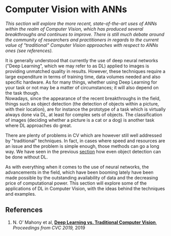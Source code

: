 # Computer Vision with ANNs

_This section will explore the more recent, state-of-the-art uses of ANNs within the realm of Computer Vision, which has produced several breakthroughs and continues to improve. There is still much debate around the community of researchers and practitioners in regards to the current value of "traditional" Computer Vision approaches with respect to ANNs ones \(see references\)._ 

It is generally understood that currently the use of deep neural networks \("Deep Learning", which we may refer to as DL\) applied to images is providing unmatched quality in results. However, these techniques require a large expenditure in terms of training time, data volumes needed and also specific hardware. As for many things, whether using Deep Learning for your task or not may be a matter of circumstances; it will also depend on the task though.  
Nowadays, since the appearance of the recent breakthroughs in the field, things such as object detection \(the detection of objects within a picture, with their location\), are for instance the prototype of a task which is virtually always done via DL, at least for complex sets of objects. The classification of images \(deciding whether a picture is a cat or a dog\) is another task where DL approaches do great. 

There are plenty of problems in CV which are however still well addressed by "traditional" techniques. In fact, in cases where speed and resources are an issue and the problem is simple enough, those methods can go a long way. We have seen in the previous [section](../whats-in-an-image/object-detection-without-neural-networks.md) how even object detection can be done without DL.  
  
As with everything when it comes to the use of neural networks, the advancements in the field, which have been booming lately have been made possible by the outstanding availability of data and the decreasing price of computational power. This section will explore some of the applications of DL in Computer Vision, with the ideas behind the techniques and examples.

## References

1. N. O’ Mahony et al, [**Deep Learning vs. Traditional Computer Vision**](https://arxiv.org/pdf/1910.13796.pdf), _Proceedings from CVC 2019,_ 2019



